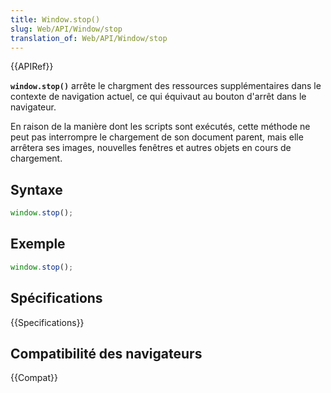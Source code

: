 ```yaml
---
title: Window.stop()
slug: Web/API/Window/stop
translation_of: Web/API/Window/stop
---
```


{{APIRef}}

**`window.stop()`** arrête le chargment des ressources supplémentaires dans le contexte de navigation actuel, ce qui équivaut au bouton d'arrêt dans le navigateur.

En raison de la manière dont les scripts sont exécutés, cette méthode ne peut pas interrompre le chargement de son document parent, mais elle arrêtera ses images, nouvelles fenêtres et autres objets en cours de chargement.

## Syntaxe

```js
window.stop();
```

## Exemple

```js
window.stop();
```

## Spécifications

{{Specifications}}

## Compatibilité des navigateurs

{{Compat}}
